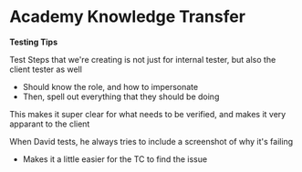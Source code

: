 # Academy Knowledge Transfer

**Testing Tips**

Test Steps that we're creating is not just for internal tester, but also
the client tester as well

- Should know the role, and how to impersonate
- Then, spell out everything that they should be doing

This makes it super clear for what needs to be verified, and makes
it very apparant to the client

When David tests, he always tries to include a screenshot of why it's failing
- Makes it a little easier for the TC to find the issue
